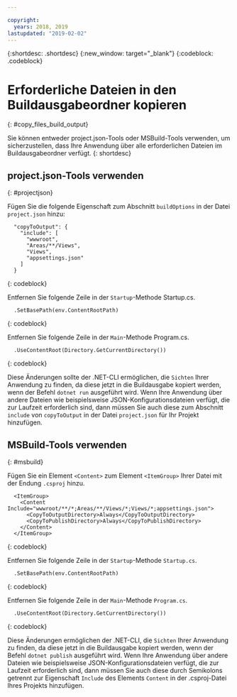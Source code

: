 ```yaml
---

copyright:
  years: 2018, 2019
lastupdated: "2019-02-02"
---
```


{:shortdesc: .shortdesc}
{:new_window: target="_blank"}
{:codeblock: .codeblock}


# Erforderliche Dateien in den Buildausgabeordner kopieren
{: #copy_files_build_output}

Sie können entweder project.json-Tools oder MSBuild-Tools verwenden, um sicherzustellen, dass Ihre Anwendung über alle erforderlichen Dateien im Buildausgabeordner verfügt.
{: shortdesc}


## project.json-Tools verwenden
{: #projectjson}

Fügen Sie die folgende Eigenschaft zum Abschnitt `buildOptions` in der Datei `project.json` hinzu:
```
  "copyToOutput": {
    "include": [
      "wwwroot",
      "Areas/**/Views",
      "Views",
      "appsettings.json"
    ]
  }
```
{: codeblock}

Entfernen Sie folgende Zeile in der `Startup`-Methode Startup.cs.
```
  .SetBasePath(env.ContentRootPath)
```
{: codeblock}

Entfernen Sie folgende Zeile in der `Main`-Methode Program.cs.
```
  .UseContentRoot(Directory.GetCurrentDirectory())
```
{: codeblock}

Diese Änderungen sollte der .NET-CLI ermöglichen, die `Sichten` Ihrer Anwendung zu finden, da diese jetzt in die Buildausgabe kopiert werden, wenn der Befehl `dotnet run` ausgeführt wird.  Wenn Ihre Anwendung über andere Dateien wie beispielsweise JSON-Konfigurationsdateien verfügt, die zur Laufzeit erforderlich sind, dann müssen Sie auch diese zum Abschnitt `include` von `copyToOutput` in der Datei `project.json` für Ihr Projekt hinzufügen.

## MSBuild-Tools verwenden
{: #msbuild}

Fügen Sie ein Element `<Content>` zum Element `<ItemGroup>` Ihrer Datei mit der Endung `.csproj` hinzu.
```
  <ItemGroup>
    <Content Include="wwwroot/**/*;Areas/**/Views/*;Views/*;appsettings.json">
      <CopyToOutputDirectory>Always</CopyToOutputDirectory>
      <CopyToPublishDirectory>Always</CopyToPublishDirectory>
    </Content>
  </ItemGroup>
```
{: codeblock}

Entfernen Sie folgende Zeile in der `Startup`-Methode `Startup.cs`.
```
  .SetBasePath(env.ContentRootPath)
```
{: codeblock}

Entfernen Sie folgende Zeile in der `Main`-Methode `Program.cs`.
```
  .UseContentRoot(Directory.GetCurrentDirectory())
```
{: codeblock}

Diese Änderungen ermöglichen der .NET-CLI, die `Sichten` Ihrer Anwendung zu finden, da diese jetzt in die Buildausgabe kopiert werden, wenn der Befehl `dotnet publish` ausgeführt wird.  Wenn Ihre Anwendung über andere Dateien wie beispielsweise JSON-Konfigurationsdateien verfügt, die zur Laufzeit erforderlich sind, dann müssen Sie auch diese durch Semikolons getrennt zur Eigenschaft `Include` des Elements `Content` in der .csproj-Datei Ihres Projekts hinzufügen.
